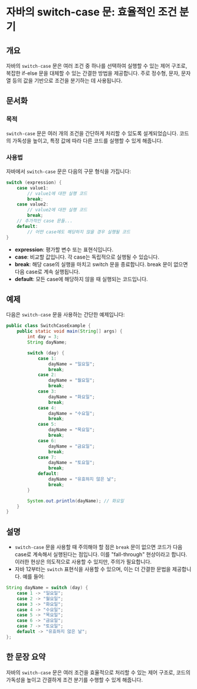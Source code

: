 <!--
Meta Description: # 자바의 switch-case 문: 효율적인 조건 분기 ## 개요 자바의 `switch-case` 문은 여러 조건 중 하나를 선택하여 실행할 수 있는 제어 구조로, 복잡한 if-else 문을 대체할 수 있는 간결한 방법을 제공합니다. 주로 정수형, 문자, 문자열 등의...
Meta Keywords: case, break, switch, dayname, default
-->

# 자바의 switch-case 문: 효율적인 조건 분기

## 개요
자바의 `switch-case` 문은 여러 조건 중 하나를 선택하여 실행할 수 있는 제어 구조로, 복잡한 if-else 문을 대체할 수 있는 간결한 방법을 제공합니다. 주로 정수형, 문자, 문자열 등의 값을 기반으로 조건을 분기하는 데 사용됩니다.

## 문서화
### 목적
`switch-case` 문은 여러 개의 조건을 간단하게 처리할 수 있도록 설계되었습니다. 코드의 가독성을 높이고, 특정 값에 따라 다른 코드를 실행할 수 있게 해줍니다.

### 사용법
자바에서 `switch-case` 문은 다음의 구문 형식을 가집니다:

```java
switch (expression) {
    case value1:
        // value1에 대한 실행 코드
        break;
    case value2:
        // value2에 대한 실행 코드
        break;
    // 추가적인 case 문들...
    default:
        // 어떤 case에도 해당하지 않을 경우 실행될 코드
}
```

- **expression**: 평가할 변수 또는 표현식입니다.
- **case**: 비교할 값입니다. 각 case는 독립적으로 실행될 수 있습니다.
- **break**: 해당 case의 실행을 마치고 switch 문을 종료합니다. break 문이 없으면 다음 case로 계속 실행됩니다.
- **default**: 모든 case에 해당하지 않을 때 실행되는 코드입니다.

## 예제
다음은 `switch-case` 문을 사용하는 간단한 예제입니다:

```java
public class SwitchCaseExample {
    public static void main(String[] args) {
        int day = 3;
        String dayName;

        switch (day) {
            case 1:
                dayName = "일요일";
                break;
            case 2:
                dayName = "월요일";
                break;
            case 3:
                dayName = "화요일";
                break;
            case 4:
                dayName = "수요일";
                break;
            case 5:
                dayName = "목요일";
                break;
            case 6:
                dayName = "금요일";
                break;
            case 7:
                dayName = "토요일";
                break;
            default:
                dayName = "유효하지 않은 날";
                break;
        }

        System.out.println(dayName); // 화요일
    }
}
```

## 설명
- `switch-case` 문을 사용할 때 주의해야 할 점은 `break` 문이 없으면 코드가 다음 case로 계속해서 실행된다는 점입니다. 이를 "fall-through" 현상이라고 합니다. 이러한 현상은 의도적으로 사용할 수 있지만, 주의가 필요합니다.
- 자바 12부터는 `switch` 표현식을 사용할 수 있으며, 이는 더 간결한 문법을 제공합니다. 예를 들어:

```java
String dayName = switch (day) {
    case 1 -> "일요일";
    case 2 -> "월요일";
    case 3 -> "화요일";
    case 4 -> "수요일";
    case 5 -> "목요일";
    case 6 -> "금요일";
    case 7 -> "토요일";
    default -> "유효하지 않은 날";
};
```

## 한 문장 요약
자바의 `switch-case` 문은 여러 조건을 효율적으로 처리할 수 있는 제어 구조로, 코드의 가독성을 높이고 간결하게 조건 분기를 수행할 수 있게 해줍니다.